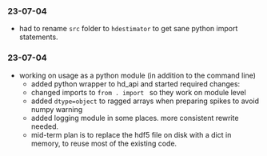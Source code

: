
### 23-07-04
- had to rename `src` folder to `hdestimator` to get sane python import statements.

### 23-07-04
- working on usage as a python module (in addition to the command line)
    - added python wrapper to hd_api and started required changes:
    - changed imports to `from . import ` so they work on module level
    - added `dtype=object` to ragged arrays when preparing spikes to avoid numpy warning
    - added logging module in some places. more consistent rewrite needed.
    - mid-term plan is to replace the hdf5 file on disk with a dict in memory, to reuse
        most of the existing code.
